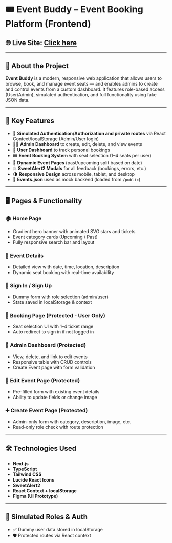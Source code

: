 # 🎟 Event Buddy – Event Booking Platform (Frontend)

## 🌐 Live Site: [Click here](https://event-buddy-by-utchas.vercel.app/)

---

## 🧠 About the Project

**Event Buddy** is a modern, responsive web application that allows users to browse, book, and manage event seats — and enables admins to create and control events from a custom dashboard. It features role-based access (User/Admin), simulated authentication, and full functionality using fake JSON data.

---

## 🚀 Key Features

- 🔐 **Simulated Authentication/Authorization and private routes** via React Context/localStorage (Admin/User login)
- 🧑‍💼 **Admin Dashboard** to create, edit, delete, and view events
- 👥 **User Dashboard** to track personal bookings
- 🎟 **Event Booking System** with seat selection (1–4 seats per user)
- 🔄 **Dynamic Event Pages** (past/upcoming split based on date)
- 💥 **SweetAlert2 Modals** for all feedback (bookings, errors, etc.)
- 🌗 **Responsive Design** across mobile, tablet, and desktop
- 📁 **Events.json** used as mock backend (loaded from `/public`)

---

## 🖥️ Pages & Functionality

### 🏠 Home Page
- Gradient hero banner with animated SVG stars and tickets
- Event category cards (Upcoming / Past)
- Fully responsive search bar and layout

### 📄 Event Details
- Detailed view with date, time, location, description
- Dynamic seat booking with real-time availability

### 👤 Sign In / Sign Up
- Dummy form with role selection (admin/user)
- State saved in localStorage & context

### 🎫 Booking Page (Protected - User Only)
- Seat selection UI with 1–4 ticket range
- Auto redirect to sign in if not logged in

### 📂 Admin Dashboard (Protected)
- View, delete, and link to edit events
- Responsive table with CRUD controls
- Create Event page with form validation

### 📝 Edit Event Page (Protected)
- Pre-filled form with existing event details
- Ability to update fields or change image

### ➕ Create Event Page (Protected)
- Admin-only form with category, description, image, etc.
- Read-only role check with route protection

---

## 🛠️ Technologies Used

- **Next.js**
- **TypeScript**
- **Tailwind CSS**
- **Lucide React Icons**
- **SweetAlert2**
- **React Context + localStorage**
- **Figma (UI Prototype)**

---

## 🧪 Simulated Roles & Auth

- ✅ Dummy user data stored in localStorage
- 🛡 Protected routes via React context

